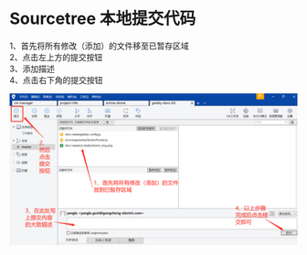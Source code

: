 
# Sourcetree 本地提交代码

1、首先将所有修改（添加）的文件移至已暂存区域  
2、点击左上方的提交按钮  
3、添加描述  
4、点击右下角的提交按钮  

![](./img/sourcetree/stree_22.jpg)  

